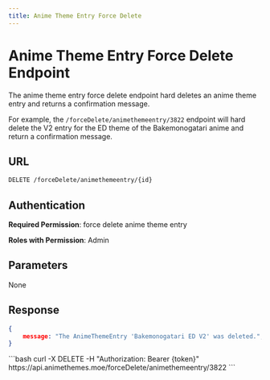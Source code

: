 ```yaml
---
title: Anime Theme Entry Force Delete
---
```


<Block>

# Anime Theme Entry Force Delete Endpoint

The anime theme entry force delete endpoint hard deletes an anime theme entry and returns a confirmation message.

For example, the `/forceDelete/animethemeentry/3822` endpoint will hard delete the V2 entry for the ED theme of the Bakemonogatari anime and return a confirmation message.

## URL

```sh
DELETE /forceDelete/animethemeentry/{id}
```

## Authentication

**Required Permission**: force delete anime theme entry

**Roles with Permission**: Admin

## Parameters

None

## Response

```json
{
    message: "The AnimeThemeEntry 'Bakemonogatari ED V2' was deleted.",
}
```

<Example>

<CURL>
```bash
curl -X DELETE -H "Authorization: Bearer {token}" https://api.animethemes.moe/forceDelete/animethemeentry/3822
```
</CURL>

</Example>

</Block>